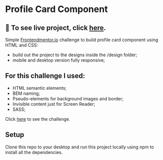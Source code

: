 
# Profile Card Component

## 🎥 To see live project, click [here](https://szymonrojek.github.io/profile-card-component/).

Simple [Frontendmentor.io](https://www.frontendmentor.io/dashboard) challenge to build profile card component using HTML and CSS:
* build out the project to the designs inside the /design folder;
* mobile and desktop version fully responsive;

## **For this challenge I used:**
* HTML semantic elements;
* BEM naming;
* Pseudo-elements for background images and border;
* Invisible content just for Screen Reader;
* SASS;


Click [here](https://www.frontendmentor.io/challenges/profile-card-component-cfArpWshJ) to see the challenge.


## Setup
Clone this repo to your desktop and run this project locally using npm to install all the dependencies.





